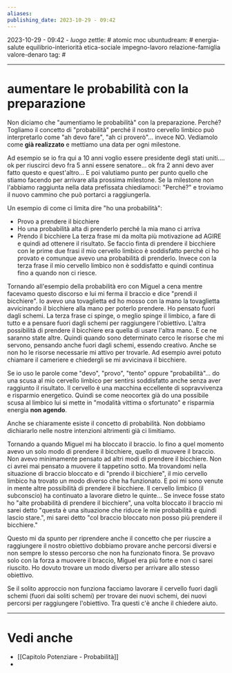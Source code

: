 ```yaml
---
aliases: 
publishing_date: 2023-10-29 - 09:42
---
```

2023-10-29 - 09:42 - *luogo*
zettle: # atomic moc
ubuntudream: # energia-salute equilibrio-interiorità etica-sociale impegno-lavoro relazione-famiglia valore-denaro 
tag: #

---
# aumentare le probabilità con la preparazione

Non diciamo che "aumentiamo le probabilità" con la preparazione. Perché?
Togliamo il concetto di "probabilità" perché il nostro cervello limbico può interpretarlo come "ah devo fare", "ah ci proverò"... invece NO. Vediamolo come **già realizzato** e mettiamo una data per ogni milestone.

Ad esempio se io fra qui a 10 anni voglio essere presidente degli stati uniti.... ok per riuscirci devo fra 5 anni essere senatore... ok fra 2 anni devo aver fatto questo e quest'altro...
E poi valutiamo punto per punto quello che stiamo facendo per arrivare alla prossima milestone.
Se la milestone non l'abbiamo raggiunta nella data prefissata chiediamoci: "Perché?" e troviamo il nuovo cammino che può portarci a raggiungerla.

Un esempio di come ci limita dire "ho una probabilità":
- Provo a prendere il bicchiere
- Ho una probabilità alta di prenderlo perché la mia mano ci arriva
- Prendo il bicchiere
La terza frase mi da molta più motivazione ad AGIRE e quindi ad ottenere il risultato.
Se faccio finta di prendere il bicchiere con le prime due frasi il mio cervello limbico è soddisfatto perché ci ho provato e comunque avevo una probabilità di prenderlo.
Invece con la terza frase il mio cervello limbico non è soddisfatto e quindi continua fino a quando non ci riesce.

Tornando all'esempio della probabilità ero con Miguel a cena mentre facevamo questo discorso e lui mi ferma il braccio e dice "prendi il bicchiere". Io avevo una tovaglietta ed ho mosso con la mano la tovaglietta avvicinando il bicchiere alla mano per poterlo prendere. Ho pensato fuori dagli schemi. La terza frase ci spinge, o meglio spinge il limbico, a fare di tutto e a pensare fuori dagli schemi per raggiungere l'obiettivo.
L'altra possibilità di prendere il bicchiere era quella di usare l'altra mano. E ce ne saranno state altre. Quindi quando sono determinato cerco le risorse che mi servono, pensando anche fuori dagli schemi, essendo creativo.
Anche se non ho le risorse necessarie mi attivo per trovarle. Ad esempio avrei potuto chiamare il cameriere e chiedergli se mi avvicinava il bicchiere.

Se io uso le parole come "devo", "provo", "tento" oppure "probabilità"... do una scusa al mio cervello limbico per sentirsi soddisfatto anche senza aver raggiunto il risultato.
Il cervello è una macchina eccellente di sopravvivenza e risparmio energetico. Quindi se come neocortex già do una possibile scusa al limbico lui si mette in "modalità vittima o sfortunato" e risparmia energia **non agendo**.

Anche se chiaramente esiste il concetto di probabilità. Non dobbiamo dichiararlo nelle nostre intenzioni altrimenti già ci limitiamo.

Tornando a quando Miguel mi ha bloccato il braccio. Io fino a quel momento avevo un solo modo di prendere il bicchiere, quello di muovere il braccio. Non avevo minimamente pensato ad altri modi di prendere il bicchiere. Non ci avrei mai pensato a muovere il tappetino sotto. Ma trovandomi nella situazione di braccio bloccato e di "prendo il bicchiere", il mio cervello limbico ha trovato un modo diverso che ha funzionato. E poi mi sono venute in mente altre possibilità di prendere il bicchiere. Il cervello limbico (il subconscio) ha continuato a lavorare dietro le quinte...
Se invece fosse stato ho "alte probabilità di prendere il bicchiere", una volta bloccato il braccio mi sarei detto "questa è una situazione che riduce le mie probabilità e quindi lascio stare.", mi sarei detto "col braccio bloccato non posso più prendere il bicchiere."

Questo mi da spunto per riprendere anche il concetto che per riuscire a raggiungere il nostro obiettivo dobbiamo provare anche percorsi diversi e non sempre lo stesso percorso che non ha funzionato finora. Se provavo solo con la forza a muovere il braccio, Miguel era più forte e non ci sarei riuscito. Ho dovuto trovare un modo diverso per arrivare allo stesso obiettivo.

Se il solito approccio non funziona facciamo lavorare il cervello fuori dagli schemi (fuori dai soliti schemi) per trovare dei nuovi schemi, dei nuovi percorsi per raggiungere l'obiettivo. Tra questi c'è anche il chiedere aiuto.



---
# Vedi anche
- [[Capitolo Potenziare - Probabilità]]
- 